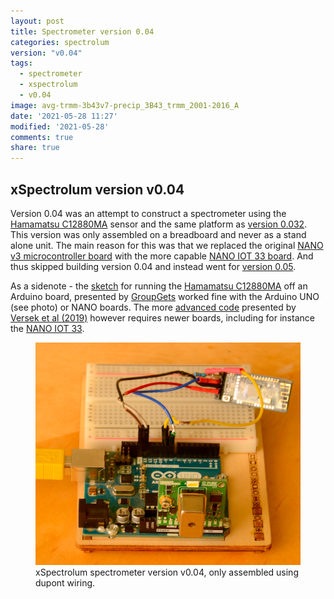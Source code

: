 ```yaml
---
layout: post
title: Spectrometer version 0.04
categories: spectrolum
version: "v0.04"
tags:
  - spectrometer
  - xspectrolum
  - v0.04
image: avg-trmm-3b43v7-precip_3B43_trmm_2001-2016_A
date: '2021-05-28 11:27'
modified: '2021-05-28'
comments: true
share: true
---
```


## xSpectrolum version v0.04

Version 0.04 was an attempt to construct a spectrometer using the [Hamamatsu C12880MA](http://localhost:4000/sensor/sensor-C12880MA-spectrometer/) sensor and the same platform as [version 0.032](../spectrolum-v0032/). This version was only assembled on a breadboard and never as a stand alone unit. The main reason for this was that we replaced the original [NANO v3 microcontroller board](https://store.arduino.cc/arduino-nano) with the more capable [NANO IOT 33 board](../../module/module-nano-iot-33). And thus skipped building version 0.04 and instead went for [version 0.05](../spectrolum-v0051/).

As a sidenote - the [sketch](https://github.com/groupgets/c12880ma) for running the [Hamamatsu C12880MA](http://localhost:4000/sensor/sensor-C12880MA-spectrometer/) off an Arduino board, presented by [GroupGets](https://groupgets.com/manufacturers/getlab/products/c12880ma-breakout-board) worked fine with the Arduino UNO (see photo) or NANO boards. The more [advanced code](https://github.com/open-eio/arduino-microspec) presented by [Versek et al (2019)](https://impfs.github.io/review/) however requires newer boards, including for instance the [NANO IOT 33](https://store.arduino.cc/arduino-nano-33-iot).

<figure>
<img src="../../images/spectrolum_v040_photo.png">
<figcaption> xSpectrolum spectrometer version v0.04, only assembled using dupont wiring. </figcaption>
</figure>
